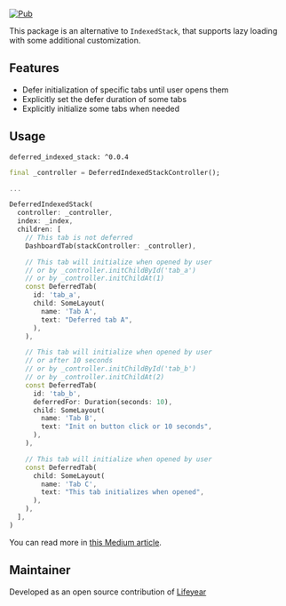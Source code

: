 [![Pub](https://img.shields.io/pub/v/deferred_indexed_stack.svg)](https://pub.dev/packages/deferred_indexed_stack)

This package is an alternative to `IndexedStack`, that supports lazy loading with some additional customization.

## Features

- Defer initialization of specific tabs until user opens them  
- Explicitly set the defer duration of some tabs  
- Explicitly initialize some tabs when needed  

## Usage

```
deferred_indexed_stack: ^0.0.4
```

```dart
final _controller = DeferredIndexedStackController();

...

DeferredIndexedStack(
  controller: _controller,
  index: _index,
  children: [
    // This tab is not deferred
    DashboardTab(stackController: _controller),

    // This tab will initialize when opened by user
    // or by _controller.initChildById('tab_a')
    // or by _controller.initChildAt(1)
    const DeferredTab(
      id: 'tab_a',
      child: SomeLayout(
        name: 'Tab A',
        text: "Deferred tab A",
      ),
    ),

    // This tab will initialize when opened by user
    // or after 10 seconds
    // or by _controller.initChildById('tab_b')
    // or by _controller.initChildAt(2)
    const DeferredTab(
      id: 'tab_b',
      deferredFor: Duration(seconds: 10),
      child: SomeLayout(
        name: 'Tab B',
        text: "Init on button click or 10 seconds",
      ),
    ),

    // This tab will initialize when opened by user
    const DeferredTab(
      child: SomeLayout(
        name: 'Tab C',
        text: "This tab initializes when opened",
      ),
    ),
  ],
)
```

You can read more in [this Medium article](https://medium.com/@pomis172/improving-the-performance-of-flutter-apps-by-deferring-navigation-tabs-b0eb749d8f96).

## Maintainer

Developed as an open source contribution of [Lifeyear](https://lifeyear.com)